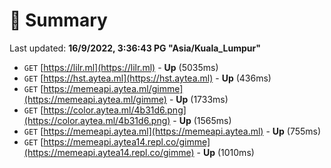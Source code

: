 # 📖 Summary
Last updated: **16/9/2022, 3:36:43 PG "Asia/Kuala_Lumpur"**

- `GET` [https://lilr.ml](https://lilr.ml) - **Up** (5035ms)
- `GET` [https://hst.aytea.ml](https://hst.aytea.ml) - **Up** (436ms)
- `GET` [https://memeapi.aytea.ml/gimme](https://memeapi.aytea.ml/gimme) - **Up** (1733ms)
- `GET` [https://color.aytea.ml/4b31d6.png](https://color.aytea.ml/4b31d6.png) - **Up** (1565ms)
- `GET` [https://memeapi.aytea.ml](https://memeapi.aytea.ml) - **Up** (755ms)
- `GET` [https://memeapi.aytea14.repl.co/gimme](https://memeapi.aytea14.repl.co/gimme) - **Up** (1010ms)
